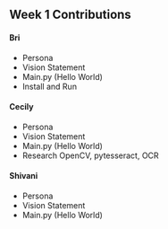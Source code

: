 ## Week 1 Contributions

#### Bri
* Persona
* Vision Statement
* Main.py (Hello World)
* Install and Run
#### Cecily
* Persona
* Vision Statement
* Main.py (Hello World)
* Research OpenCV, pytesseract, OCR
#### Shivani
* Persona
* Vision Statement
* Main.py (Hello World)